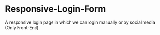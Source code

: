 # Responsive-Login-Form

A responsive login page in which we can login manually or by social media (Only Front-End).
